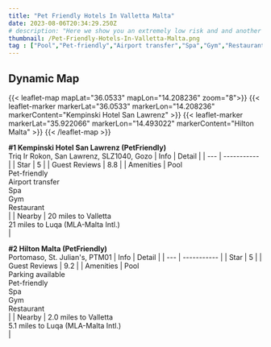 ```yaml
---
title: "Pet Friendly Hotels In Valletta Malta"
date: 2023-08-06T20:34:29.250Z
# description: "Here we show you an extremely low risk and and another medium risk approach to earn passive income "
thumbnail: /Pet-Friendly-Hotels-In-Valletta-Malta.png
tag : ["Pool","Pet-friendly","Airport transfer","Spa","Gym","Restaurant","Parking available"]
---
```


## Dynamic Map
{{< leaflet-map  mapLat="36.0533" mapLon="14.208236" zoom="8">}}
    {{< leaflet-marker markerLat="36.0533" markerLon="14.208236" markerContent="Kempinski Hotel San Lawrenz" >}}
    {{< leaflet-marker markerLat="35.922066" markerLon="14.493022" markerContent="Hilton Malta" >}}
{{< /leaflet-map >}}


**#1 Kempinski Hotel San Lawrenz (PetFriendly)**<br>Triq Ir Rokon, San Lawrenz, SLZ1040, Gozo
| Info | Detail |
| --- | ----------- |
| Star | 5 |
| Guest Reviews | 8.8 |
| Amenities | Pool<br>Pet-friendly<br>Airport transfer<br>Spa<br>Gym<br>Restaurant<br> |
| Nearby | 20 miles to Valletta<br>21 miles to Luqa (MLA-Malta Intl.)<br> |

**#2 Hilton Malta (PetFriendly)**<br>Portomaso, St. Julian's, PTM01
| Info | Detail |
| --- | ----------- |
| Star | 5 |
| Guest Reviews | 9.2 |
| Amenities | Pool<br>Parking available<br>Pet-friendly<br>Spa<br>Gym<br>Restaurant<br> |
| Nearby | 2.0 miles to Valletta<br>5.1 miles to Luqa (MLA-Malta Intl.)<br> |

